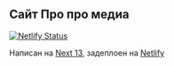 ## Сайт Про про медиа
[![Netlify Status](https://api.netlify.com/api/v1/badges/cfeb55f1-f10b-4439-9444-2106ee0e75c1/deploy-status)](https://app.netlify.com/sites/beautiful-beignet-693b7b/deploys)

Написан на [Next 13](https://nextjs.org/docs), задеплоен на [Netlify](https://netlify.com)

